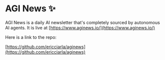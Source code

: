 # AGI News ✨
AGI News is a daily AI newsletter that's completely sourced by autonomous AI agents. It is live at [https://www.aginews.io/](https://www.aginews.io/)

Here is a link to the repo: 

[https://github.com/ericciarla/aginews](https://github.com/ericciarla/aginews)